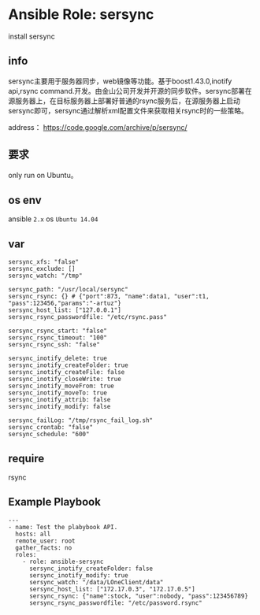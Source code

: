 # Ansible Role: sersync

install sersync

## info
sersync主要用于服务器同步，web镜像等功能。基于boost1.43.0,inotify api,rsync command.开发。由金山公司开发并开源的同步软件。sersync部署在源服务器上，在目标服务器上部署好普通的rsync服务后，在源服务器上启动sersync即可，sersync通过解析xml配置文件来获取相关rsync时的一些策略。

address： https://code.google.com/archive/p/sersync/


## 要求

only run on Ubuntu。

## os env

ansible `2.x`
os `Ubuntu 14.04`

## var
    sersync_xfs: "false"
    sersync_exclude: []
    sersync_watch: "/tmp"

    sersync_path: "/usr/local/sersync"
    sersync_rsync: {} # {"port":873, "name":data1, "user":t1, "pass":123456,"params":"-artuz"}
    sersync_host_list: ["127.0.0.1"]
    sersync_rsync_passwordfile: "/etc/rsync.pass"

    sersync_rsync_start: "false"
    sersync_rsync_timeout: "100"
    sersync_rsync_ssh: "false"

    sersync_inotify_delete: true
    sersync_inotify_createFolder: true
    sersync_inotify_createFile: false
    sersync_inotify_closeWrite: true
    sersync_inotify_moveFrom: true
    sersync_inotify_moveTo: true
    sersync_inotify_attrib: false
    sersync_inotify_modify: false

    sersync_failLog: "/tmp/rsync_fail_log.sh"
    sersync_crontab: "false"
    sersync_schedule: "600"

## require

rsync

## Example Playbook

    ---
    - name: Test the plabybook API.
      hosts: all
      remote_user: root
      gather_facts: no
      roles:
        - role: ansible-sersync
          sersync_inotify_createFolder: false
          sersync_inotify_modify: true
          sersync_watch: "/data/LOneClient/data"
          sersync_host_list: ["172.17.0.3", "172.17.0.5"]
          sersync_rsync: {"name":stock, "user":nobody, "pass":123456789}
          sersync_rsync_passwordfile: "/etc/password.rsync"

